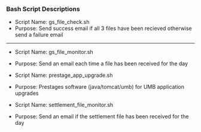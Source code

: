 ### Bash Script Descriptions
* Script Name: gs_file_check.sh
* Purpose: Send success email if all 3 files have been recieved otherwise send a failure email
---------------------------------------------

* Script Name: gs_file_monitor.sh
* Purpose: Send an email each time a file has been received for the day

* Script Name: prestage_app_upgrade.sh
* Purpose: Prestages software (java/tomcat/umb) for UMB application upgrades

* Script Name: settlement_file_monitor.sh
* Purpose: Send an email if the settlement file has been received for the day
